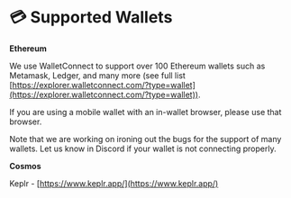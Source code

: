 # 💳 Supported Wallets

**Ethereum**

We use WalletConnect to support over 100 Ethereum wallets such as Metamask, Ledger, and many more (see full list [https://explorer.walletconnect.com/?type=wallet](https://explorer.walletconnect.com/?type=wallet)).

If you are using a mobile wallet with an in-wallet browser, please use that browser.



Note that we are working on ironing out the bugs for the support of many wallets. Let us know in Discord if your wallet is not connecting properly.

**Cosmos**

Keplr - [https://www.keplr.app/](https://www.keplr.app/)


